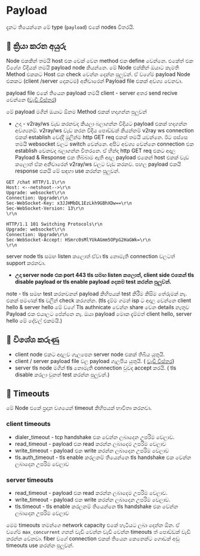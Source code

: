 # Payload

දැනට තියෙන්නෙ මේ type (`payload`) එකේ nodes විතරයි.

## 🔰 **ක්‍රියා කරන අයුරු**

Node එකකින් තමයි host එක චෙක් වෙන method එක define වෙන්නෙ. එකේත් එක විශේශ විදියක් තමයි payload node කියන්නෙ. මේ Node එක්කින් ඔයාට කැමති Method එකකට Host එක check වෙන්න දෙන්න පුලුවන්. ඒ වගේම payload Node එකකට (client /server දෙකටම) අනිවාරෙන් Payload file එකක් අවශ්‍ය වෙනවා.

payload file එකේ තියෙන payload තමයි client - server අතර send recive වෙන්නෙ ([වැඩි විස්තර](./payload-file.md))

මේ payload මගින් ඔයාට ඕනම Method එකක් හදාගන්න පුලුවන්

- උදා - v2ray/ws වැඩ කරනවද කියලා බලාගන්න විදියට payload එකක් හදගන්න අවශ්‍යනම්. v2ray/ws වැඩ කරන විදිය පොඩ්ඩක් කියන්නම් v2ray ws connection එකක් establish වෙද්දි මුලින්ම http GET req එකක් තමයි යවන්නෙ. ඊට පස්සෙ තමයි websocket වලට switch වෙන්නෙ. අපිට අවශ්‍ය වෙන්නෙ connection එක establish වෙනවද බලාගන්න විතරනෙ. ඒ හින්දා http GET req එකට අදාල Payload & Response එක තිබ්බාම ඇති අදාල payload එකෙන් host එකක් වැඩ කලොත් ඒක අනිවාරෙන් v2ray/ws වලට වැඩ කරනව. පහල payload එකයි response එකයි මේ සඳහා use කරන්න පුලුවන්.

```
GET /chat HTTP/1.1\r\n
Host: <--netshoot-->\r\n
Upgrade: websocket\r\n
Connection: Upgrade\r\n
Sec-WebSocket-Key: x3JJHMbDL1EzLkh9GBhXDw==\r\n
Sec-WebSocket-Version: 13\r\n
\r\n
```

```
HTTP/1.1 101 Switching Protocols\r\n
Upgrade: websocket\r\n
Connection: Upgrade\r\n
Sec-WebSocket-Accept: HSmrc0sMlYUkAGmm5OPpG2HaGWk=\r\n
\r\n
```

server node tls සමඟ listen කලොත් ඒවා tls නොමැති connection වලටත් support කරනවා.

- **උදා server node එක port 443 tls සමඟ listen කලොත්, client side එකෙන් tls disable payload or tls enable payload දෙකම test කරන්න පුලුවන්.**

note - tls සමඟ test කරනවනන් payload කිහිපයක් test කිරීම කිසිම තේරුමක් නැ. එකක් පමණක් tls වලින් check කරගන්න. (tls දැම්ම ගමන් isp ට අදාල වෙන්නෙ client hello & server hello මේ වගේ Tls authnicate වෙන්න share වෙන details නැතුව Payload එක එයාලට පේන්නෙ නැ. ඔයා payload මොක දැම්මත් client hello, server hello මේ දේවල් එකමයි.)

## 🔰 විශේශ කරුණු

- client node එකට අදාලව ගැලපෙන server node එකක් තිබිය යුතුයි.
- client / server payload file වල payload ගැලපිය යුතුයි. ( [වැඩි විස්තර](./payload-file.md))
- server tls node මගින් tls නොමැති connection වුවද accept කරයි. ( tls disable කරලා වුනත් test කරන්න පුලුවන්.)

## 🔰 Timeouts

මේ Node එකේ ප්‍රදාන වශයෙන් timeout කිහිපයක් භාවිතා කරනවා.

### client timeouts

- dialer_timeout - tcp handshake එක වෙන්න ලබාදෙන උපරිම වෙලාව.
- read_timeout - payload එක read කරන්න ලබාදෙම උපරිම වෙලාව
- write_timeout - payload එක write කරන්න ලබාදෙන උපරිම වෙලාව
- tls.auth_timeout - tls enable කරලනම් තියෙන්නෙ tls handshake එක වෙන්න ලබාදෙන උපරිම වෙලාව

### server timeouts

- read_timeout - payload එක read කරන්න ලබාදෙම උපරිම වෙලාව.
- write_timeout - payload එක write කරන්න ලබාදෙන උපරිම වෙලාව.
- tls.timeout - tls enable කරලනම් තියෙන්නෙ tls handshake එක වෙන්න ලබාදෙන උපරිම වෙලාව

මෙම timeouts තමන්ගෙ network capacity එකේ හැටියට ලබා දෙන්න ඕන. ඒ වගේම `max_concurrent` ගනන් වැඩි වෙන්න වැඩි වෙන්න timeouts ත් පොඩ්ඩක් වැඩි කරන්න වෙනවා. fiber වගේ connection එකක් තියෙන කෙනෙක්ට ගොඩක් අඩු timeouts use කරන්න පුලුවන්.

